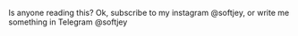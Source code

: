 Is anyone reading this?
Ok, subscribe to my instagram @softjey, or write me something in Telegram @softjey
